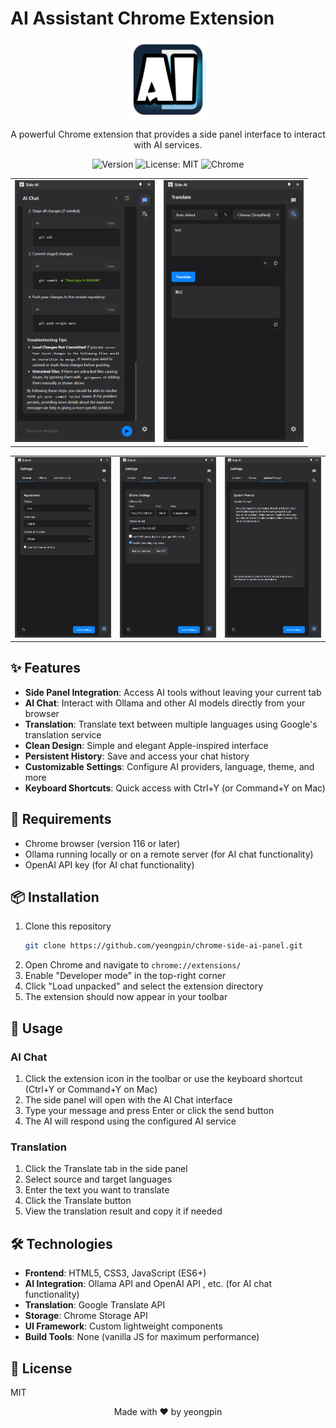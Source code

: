 # AI Assistant Chrome Extension

<div align="center">

<img src="assets/icon128.png" alt="Logo" width="124" height="124">

A powerful Chrome extension that provides a side panel interface to interact with AI services.

![Version](https://img.shields.io/badge/version-1.0.0-blue.svg?cacheSeconds=2592000)
![License: MIT](https://img.shields.io/badge/License-MIT-yellow.svg)
![Chrome](https://img.shields.io/badge/Chrome-v116+-green.svg)

</div>

<div align="center">

<table>
<tr>
<td>
<img src="images/product_2025-04-08_13-07-15.png" alt="Logo" width="224" >
</td>
<td>
<img src="images/product_2025-04-08_13-07-54.png" alt="Logo" width="224" >
</td>
</table>
<table>
<td>
<img src="images/product_2025-04-08_13-08-36.png" alt="Logo" width="324" >
</td>
<td>
<img src="images/product_2025-04-08_13-08-42.png" alt="Logo" width="324" >
</td>
<td>
<img src="images/product_2025-04-08_13-08-47.png" alt="Logo" width="324" >
</td>
</tr>
</table>

</div>

## ✨ Features

- **Side Panel Integration**: Access AI tools without leaving your current tab
- **AI Chat**: Interact with Ollama and other AI models directly from your browser
- **Translation**: Translate text between multiple languages using Google's translation service
- **Clean Design**: Simple and elegant Apple-inspired interface
- **Persistent History**: Save and access your chat history
- **Customizable Settings**: Configure AI providers, language, theme, and more
- **Keyboard Shortcuts**: Quick access with Ctrl+Y (or Command+Y on Mac)

## 🔧 Requirements

- Chrome browser (version 116 or later)
- Ollama running locally or on a remote server (for AI chat functionality)
- OpenAI API key (for AI chat functionality)

## 📦 Installation

1. Clone this repository
   ```bash
   git clone https://github.com/yeongpin/chrome-side-ai-panel.git
   ```
2. Open Chrome and navigate to `chrome://extensions/`
3. Enable "Developer mode" in the top-right corner
4. Click "Load unpacked" and select the extension directory
5. The extension should now appear in your toolbar

## 🚀 Usage

### AI Chat

1. Click the extension icon in the toolbar or use the keyboard shortcut (Ctrl+Y or Command+Y on Mac)
2. The side panel will open with the AI Chat interface
3. Type your message and press Enter or click the send button
4. The AI will respond using the configured AI service

### Translation

1. Click the Translate tab in the side panel
2. Select source and target languages
3. Enter the text you want to translate
4. Click the Translate button
5. View the translation result and copy it if needed

## 🛠️ Technologies

- **Frontend**: HTML5, CSS3, JavaScript (ES6+)
- **AI Integration**: Ollama API and OpenAI API , etc. (for AI chat functionality) 
- **Translation**: Google Translate API
- **Storage**: Chrome Storage API
- **UI Framework**: Custom lightweight components
- **Build Tools**: None (vanilla JS for maximum performance)

## 📄 License

MIT


<div align="center">
Made with ❤️ by yeongpin
</div>